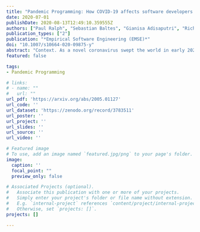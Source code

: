 ```yaml
---
title: "Pandemic Programming: How COVID-19 affects software developers and how their organizations can help"
date: 2020-07-01
publishDate: 2020-08-13T12:49:10.359555Z
authors: ["Paul Ralph", "Sebastian Baltes", "Gianisa Adisaputri", "Richard Torkar", "Vladimir Kovalenko", "Marcos Kalinowski", "Nicole Novielli", "Shin Yoo", admin, "Xin Tan", "Minghui Zhou", "Burak Turhan", "Rashina Hoda", "Hideaki Hata", "Gregorio Robles", "Amin Milani Fard", "Rana Alkadhi"]
publication_types: ["2"]
publication: "*Empirical Software Engineering (EMSE)*"
doi: "10.1007/s10664-020-09875-y"
abstract: "Context. As a novel coronavirus swept the world in early 2020, thousands of software developers began working from home. Many did so on short notice, under difficult and stressful conditions. Objective. This study investigates the effects of the pandemic on developers' wellbeing and productivity. Method. A questionnaire survey was created mainly from existing, validated scales and translated into 12 languages. The data was analyzed using non-parametric inferential statistics and structural equation modeling. Results. The questionnaire received 2225 usable responses from 53 countries. Factor analysis supported the validity of the scales and the structural model achieved a good fit (CFI = 0.961, RMSEA = 0.051, SRMR = 0.067). Confirmatory results include: (1) the pandemic has had a negative effect on developers' wellbeing and productivity; (2) productivity and wellbeing are closely related; (3) disaster preparedness, fear related to the pandemic and home office ergonomics all affect wellbeing or productivity. Exploratory analysis suggests that: (1) women, parents and people with disabilities may be disproportionately affected; (2) different people need different kinds of support. Conclusions. To improve employee productivity, software companies should focus on maximizing employee wellbeing and improving the ergonomics of employees' home offices. Women, parents and disabled persons may require extra support."
featured: false

tags:
- Pandemic Programming

# links:
# - name: ""
#   url: ""
url_pdf: 'https://arxiv.org/abs/2005.01127'
url_code: ''
url_dataset: 'https://zenodo.org/record/3783511'
url_poster: ''
url_project: ''
url_slides: ''
url_source: ''
url_video: ''

# Featured image
# To use, add an image named `featured.jpg/png` to your page's folder.
image:
  caption: ''
  focal_point: ""
  preview_only: false

# Associated Projects (optional).
#   Associate this publication with one or more of your projects.
#   Simply enter your project's folder or file name without extension.
#   E.g. `internal-project` references `content/project/internal-project/index.md`.
#   Otherwise, set `projects: []`.
projects: []

---
```

